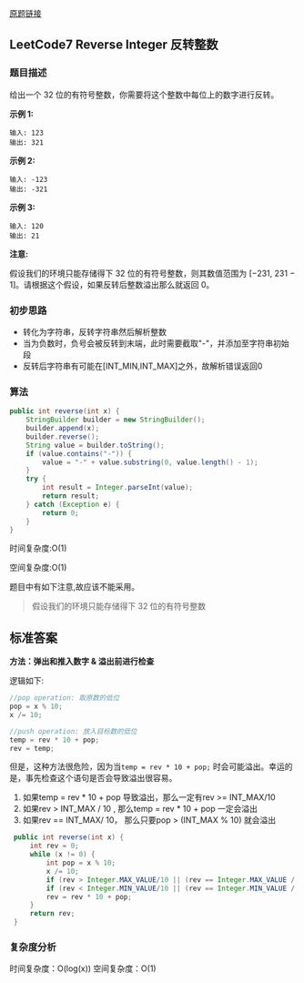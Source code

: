 [原题链接](<https://leetcode-cn.com/problems/reverse-integer/>)

## LeetCode7 Reverse Integer 反转整数

### 题目描述

给出一个 32 位的有符号整数，你需要将这个整数中每位上的数字进行反转。

**示例 1:**

```
输入: 123
输出: 321
```

 **示例 2:**

```
输入: -123
输出: -321
```

**示例 3:**

```
输入: 120
输出: 21
```

**注意:**

假设我们的环境只能存储得下 32 位的有符号整数，则其数值范围为 [−231,  231 − 1]。请根据这个假设，如果反转后整数溢出那么就返回 0。

### 初步思路

- 转化为字符串，反转字符串然后解析整数
- 当为负数时，负号会被反转到末端，此时需要截取"-"，并添加至字符串初始段
- 反转后字符串有可能在[INT_MIN,INT_MAX]之外，故解析错误返回0

### 算法

```java
public int reverse(int x) {
    StringBuilder builder = new StringBuilder();
    builder.append(x);
    builder.reverse();
    String value = builder.toString();
    if (value.contains("-")) {
        value = "-" + value.substring(0, value.length() - 1);
    }
    try {
        int result = Integer.parseInt(value);
        return result;
    } catch (Exception e) {
        return 0;
    }
}
```

时间复杂度:O(1)

空间复杂度:O(1)

题目中有如下注意,故应该不能采用。

> 假设我们的环境只能存储得下 32 位的有符号整数

## 标准答案

**方法：弹出和推入数字 & 溢出前进行检查**

逻辑如下:

```java
//pop operation: 取原数的低位
pop = x % 10;
x /= 10;

//push operation: 放入目标数的低位
temp = rev * 10 + pop;
rev = temp;
```

但是，这种方法很危险，因为当`temp = rev * 10 + pop;` 时会可能溢出。幸运的是，事先检查这个语句是否会导致溢出很容易。

1. 如果temp = rev * 10 + pop 导致溢出，那么一定有rev >= INT_MAX/10
2. 如果rev > INT_MAX / 10 , 那么temp = rev * 10 + pop 一定会溢出
3. 如果rev == INT_MAX/ 10， 那么只要pop > (INT_MAX  % 10) 就会溢出

```java
 public int reverse(int x) {
     int rev = 0;
     while (x != 0) {
         int pop = x % 10;
         x /= 10;
         if (rev > Integer.MAX_VALUE/10 || (rev == Integer.MAX_VALUE / 10 && pop > Integer.MAX_VALUE % 10)) return 0;
         if (rev < Integer.MIN_VALUE/10 || (rev == Integer.MIN_VALUE / 10 && pop < Integer.MIN_VALUE % 10)) return 0;
         rev = rev * 10 + pop;
     }
     return rev;
 }
```

### 复杂度分析

时间复杂度：O(log(x)) 
空间复杂度：O(1)

